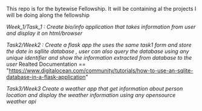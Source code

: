 This repo is for the bytewise Fellowship. It will be containing al the projects I will be doing along the fellowship

*Week_1/Task_1 :  Create bio/info application that takes information from user and display it on html/browser* 

*Task2/Week2 : Create a flask app the uses the same task1 form and store the date in sqllite database , user can also query the database using any unique identifier and show the information extracted from database to the user*
    Realted Documentation == "https://www.digitalocean.com/community/tutorials/how-to-use-an-sqlite-database-in-a-flask-application"

*Task3/Week3 Create a weather app that get information about person location and display the weather information using any opensource weather api*